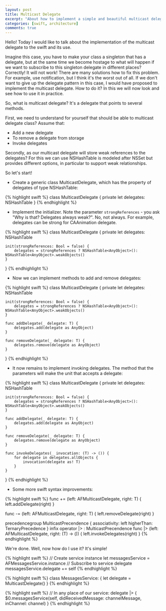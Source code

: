 ```yaml
---
layout: post
title: Multicast Delegate
excerpt: "About how to implement a simple and beautiful multicast delegate on the swift and how to use it."
categories: [swift, architecture]
comments: true
---
```


Hello! Today I would like to talk about the implementation of the multicast delegate to the swift and its use.

Imagine this case, you have to make your class a singleton that has a delegate, but at the same time we become hostage to what will happen if we want to subscribe to this singleton delegate in different places? Correctly! It will not work!
There are many solutions how to fix this problem. For example, use notification, but I think it's the worst out of all. If we don't want to give up the delegate pattern in this case, I would have proposed to implement the multicast delegate. How to do it? In this we will now look and see how to use it in practice.

So, what is multicast delegate? It's a delegate that points to several methods.

First, we need to understand for yourself that should be able to multicast delegate class?
Assume that:
- Add a new delegate
- To remove a delegate from storage
- Invoke delegates

Secondly, as our multicast delegate will store weak references to the delegates? For this we can use NSHashTable is modeled after NSSet but provides different options, in particular to support weak relationships.

So let's start!

- Create a generic class MulticastDelegate, which has the property of delegates of type NSHashTable:

{% highlight swift %}
class MulticastDelegate<T> {
	private let delegates: NSHashTable<AnyObject>
}
{% endhighlight %}

- Implement the initializer. Note the parameter `strongReferences` - you ask "Why is that? Delegates always weak?". No, not always. For example, delegates can be strong for CAAnimation delegate.

{% highlight swift %}
class MulticastDelegate<T> {
	private let delegates: NSHashTable<AnyObject>

	init(strongReferences: Bool = false) {
        delegates = strongReferences ? NSHashTable<AnyObject>(): NSHashTable<AnyObject>.weakObjects()
    }
}
{% endhighlight %}

- Now we can implement methods to add and remove delegates:

{% highlight swift %}
class MulticastDelegate<T> {
	private let delegates: NSHashTable<AnyObject>

	init(strongReferences: Bool = false) {
        delegates = strongReferences ? NSHashTable<AnyObject>(): NSHashTable<AnyObject>.weakObjects()
    }

    func addDelegate(_ delegate: T) {
        delegates.add(delegate as AnyObject)
    }
    
    func removeDelegate(_ delegate: T) {
        delegates.remove(delegate as AnyObject)
    }
}
{% endhighlight %}

- It now remains to implement invoking delegates. The method that the parameters will make the unit that accepts a delegate:

{% highlight swift %}
class MulticastDelegate<T> {
	private let delegates: NSHashTable<AnyObject>

	init(strongReferences: Bool = false) {
        delegates = strongReferences ? NSHashTable<AnyObject>(): NSHashTable<AnyObject>.weakObjects()
    }

    func addDelegate(_ delegate: T) {
        delegates.add(delegate as AnyObject)
    }
    
    func removeDelegate(_ delegate: T) {
        delegates.remove(delegate as AnyObject)
    }

    func invokeDelegates(_ invocation: (T) -> ()) {
        for delegate in delegates.allObjects {
            invocation(delegate as! T)
        }
    }
}
{% endhighlight %}

- Some more swift syntax improvements:

{% highlight swift %}
func +=<T> (left: AFMulticastDelegate<T>, right: T) {
    left.addDelegate(right)
}

func -=<T> (left: AFMulticastDelegate<T>, right: T) {
    left.removeDelegate(right)
}

precedencegroup MulticastPrecendence {
    associativity: left
    higherThan: TernaryPrecedence
}
infix operator |> : MulticastPrecendence
func |><T> (left: AFMulticastDelegate<T>, right: (T) -> ()) {
    left.invokeDelegates(right)
}
{% endhighlight %}

We're done. Well, now how do I use it? It's simple!

{% highlight swift %}
// Create service instance
let messagesService = AFMessagesService.instance
// Subscribe to service delegate
messagesService.delegate += self
{% endhighlight %}

{% highlight swift %}
class MessagesService: {
	let delegate = MulticastDelegate<MessagesServiceDelegate>()
}
{% endhighlight %}

{% highlight swift %}
// In any place of our service:
delegate |> { $0.messagesService(self, didReceivedMessage: channelMessage, inChannel: channel) }
{% endhighlight %}



